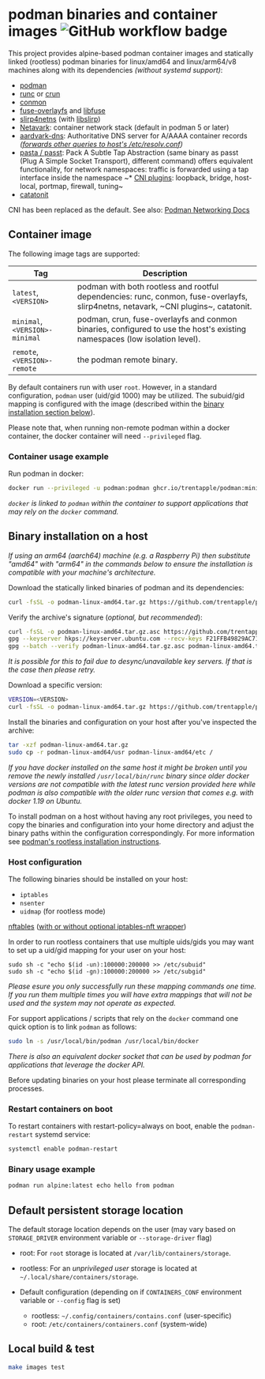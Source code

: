 # podman binaries and container images ![GitHub workflow badge](https://github.com/trentapple/podman-static/workflows/Release/badge.svg)

This project provides alpine-based podman container images and statically linked (rootless) podman binaries for linux/amd64 and linux/arm64/v8 machines along with its dependencies _(without systemd support)_:
* [podman](https://github.com/containers/podman)
* [runc](https://github.com/opencontainers/runc/) or [crun](https://github.com/containers/crun)
* [conmon](https://github.com/containers/conmon)
* [fuse-overlayfs](https://github.com/containers/fuse-overlayfs) and [libfuse](https://github.com/libfuse/libfuse)
* [slirp4netns](https://github.com/rootless-containers/slirp4netns) (with [libslirp](https://gitlab.freedesktop.org/slirp/libslirp))
* [Netavark](https://github.com/containers/netavark): container network stack (default in podman 5 or later)
* [aardvark-dns](https://github.com/containers/aardvark-dns): Authoritative DNS server for A/AAAA container records _([forwards other queries to host's /etc/resolv.conf](https://github.com/containers/aardvark-dns#aardvark-dns))_
* [pasta / passt](https://passt.top/): Pack A Subtle Tap Abstraction (same binary as passt (Plug A Simple Socket Transport), different command) offers equivalent functionality, for network namespaces: traffic is forwarded using a tap interface inside the namespace
~* [CNI plugins](https://github.com/containernetworking/plugins): loopback, bridge, host-local, portmap, firewall, tuning~
* [catatonit](https://github.com/openSUSE/catatonit)

CNI has been replaced as the default. See also: [Podman Networking Docs](https://docs.podman.io/en/latest/markdown/podman-network.1.html)

## Container image

The following image tags are supported:

| Tag | Description |
| --- | ----------- |
| `latest`, `<VERSION>` | podman with both rootless and rootful dependencies: runc, conmon, fuse-overlayfs, slirp4netns, netavark, ~CNI plugins~, catatonit. |
| `minimal`, `<VERSION>-minimal` | podman, crun, fuse-overlayfs and conmon binaries, configured to use the host's existing namespaces (low isolation level). |
| `remote`, `<VERSION>-remote` | the podman remote binary. |

By default containers run with user `root`. However, in a standard configuration, `podman` user (uid/gid 1000) may be utilized. The subuid/gid mapping is configured with the image (described within the [binary installation section below](#Binary-installation-on-a-host)).

Please note that, when running non-remote podman within a docker container, the docker container will need `--privileged` flag.

### Container usage example

Run podman in docker:
```sh
docker run --privileged -u podman:podman ghcr.io/trentapple/podman:minimal docker run alpine:latest echo hello from nested container
```
_`docker` is linked to `podman` within the container to support applications that may rely on the `docker` command._

## Binary installation on a host

_If using an arm64 (aarch64) machine (e.g. a Raspberry Pi) then substitute "amd64" with "arm64" in the commands below to ensure the installation is compatible with your machine's architecture._

Download the statically linked binaries of podman and its dependencies:
```sh
curl -fsSL -o podman-linux-amd64.tar.gz https://github.com/trentapple/podman-static/releases/latest/download/podman-linux-amd64.tar.gz
```

Verify the archive's signature (_optional, but recommended_):
```sh
curl -fsSL -o podman-linux-amd64.tar.gz.asc https://github.com/trentapple/podman-static/releases/latest/download/podman-linux-amd64.tar.gz.asc
gpg --keyserver hkps://keyserver.ubuntu.com --recv-keys F21FFB49829AC71EEDC6AD1E7D6456922DAE0D70
gpg --batch --verify podman-linux-amd64.tar.gz.asc podman-linux-amd64.tar.gz
```
_It is possible for this to fail due to desync/unavailable key servers. If that is the case then please retry._

Download a specific version:
```sh
VERSION=<VERSION>
curl -fsSL -o podman-linux-amd64.tar.gz https://github.com/trentapple/podman-static/releases/download/$VERSION/podman-linux-amd64.tar.gz
```

Install the binaries and configuration on your host after you've inspected the archive:
```sh
tar -xzf podman-linux-amd64.tar.gz
sudo cp -r podman-linux-amd64/usr podman-linux-amd64/etc /
```

_If you have docker installed on the same host it might be broken until you remove the newly installed `/usr/local/bin/runc` binary since older docker versions are not compatible with the latest runc version provided here while podman is also compatible with the older runc version that comes e.g. with docker 1.19 on Ubuntu._

To install podman on a host without having any root privileges, you need to copy the binaries and configuration into your home directory and adjust the binary paths within the configuration correspondingly.
For more information see [podman's rootless installation instructions](https://github.com/containers/podman/blob/main/docs/tutorials/rootless_tutorial.md).

### Host configuration

The following binaries should be installed on your host:
* `iptables`
* `nsenter`
* `uidmap` (for rootless mode)

[nftables](https://netfilter.org/projects/nftables/) ([with or without optional iptables-nft wrapper](https://github.com/containers/netavark/pull/883))

In order to run rootless containers that use multiple uids/gids you may want to set up a uid/gid mapping for your user on your host:
```
sudo sh -c "echo $(id -un):100000:200000 >> /etc/subuid"
sudo sh -c "echo $(id -gn):100000:200000 >> /etc/subgid"
```
_Please esure you only successfully run these mapping commands one time. If you run them multiple times you will have extra mappings that will not be used and the system may not operate as expected._

For support applications / scripts that rely on the `docker` command one quick option is to link `podman` as follows:
```sh
sudo ln -s /usr/local/bin/podman /usr/local/bin/docker
```

_There is also an equivalent docker socket that can be used by podman for applications that leverage the docker API._

Before updating binaries on your host please terminate all corresponding processes.  

### Restart containers on boot

To restart containers with restart-policy=always on boot, enable the `podman-restart` systemd service:
```sh
systemctl enable podman-restart
```

### Binary usage example

```sh
podman run alpine:latest echo hello from podman
```

## Default persistent storage location

The default storage location depends on the user (may vary based on `STORAGE_DRIVER` environment variable or `--storage-driver` flag)
* root: For `root` storage is located at `/var/lib/containers/storage`.
* rootless: For an _unprivileged user_ storage is located at `~/.local/share/containers/storage`.

* Default configuration (depending on if `CONTAINERS_CONF` environment variable or `--config` flag is set)
	* rootless: `~/.config/containers/contains.conf` (user-specific)
	* root: `/etc/containers/containers.conf` (system-wide)

## Local build & test

```sh
make images test
```
